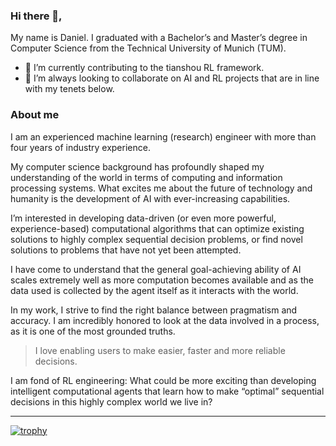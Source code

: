 ### Hi there 👋,

My name is Daniel. I graduated with a Bachelor’s and Master’s degree in Computer Science from the Technical University of Munich (TUM).

- 🔭 I’m currently contributing to the tianshou RL framework.
- 👯 I’m always looking to collaborate on AI and RL projects that are in line with my tenets below.

### About me

I am an experienced machine learning (research) engineer with more than four years of industry experience.

My computer science background has profoundly shaped my understanding of the world in terms of computing and information processing systems. What excites me about the future of technology and humanity is the development of AI with ever-increasing capabilities.

I’m interested in developing data-driven (or even more powerful, experience-based) computational algorithms that can optimize existing solutions to highly complex sequential decision problems, or find novel solutions to problems that have not yet been attempted.

I have come to understand that the general goal-achieving ability of AI scales extremely well as more computation becomes available and as the data used is collected by the agent itself as it interacts with the world.

In my work, I strive to find the right balance between pragmatism and accuracy. I am incredibly honored to look at the data involved in a process, as it is one of the most grounded truths.

> I love enabling users to make easier, faster and more reliable decisions.

I am fond of RL engineering: What could be more exciting than developing intelligent computational agents that learn how to make “optimal” sequential decisions in this highly complex world we live in?

---

[![trophy](https://github-profile-trophy.vercel.app/?username=dantp-ai&column=7)](https://github.com/dantp-ai)
